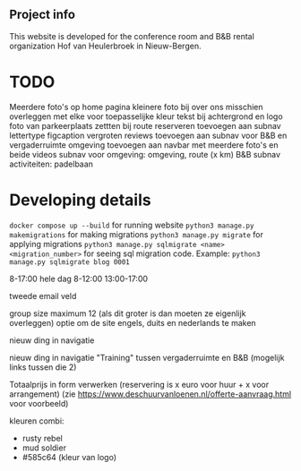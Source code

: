 ## Project info
This website is developed for the conference room and B&B rental organization Hof van Heulerbroek in Nieuw-Bergen.


# TODO 
Meerdere foto's op home pagina
kleinere foto bij over ons
misschien overleggen met elke voor toepasselijke kleur tekst bij achtergrond en logo
foto van parkeerplaats zettten bij route
reserveren toevoegen aan subnav
lettertype figcaption vergroten
reviews toevoegen aan subnav voor B&B en vergaderruimte
omgeving toevoegen aan navbar met meerdere foto's en beide videos
subnav voor omgeving: omgeving, route (x km)
B&B subnav activiteiten: padelbaan

# Developing details
`docker compose up --build` for running website
`python3 manage.py makemigrations` for making migrations
`python3 manage.py migrate` for applying migrations
`python3 manage.py sqlmigrate <name> <migration_number>` for seeing sql migration code. Example: `python3 manage.py sqlmigrate blog 0001`


8-17:00 hele dag
8-12:00
13:00-17:00

tweede email veld

group size maximum 12 (als dit groter is dan moeten ze eigenlijk overleggen)
optie om de site engels, duits en nederlands te maken

nieuw ding in navigatie

nieuw ding in navigatie "Training" tussen vergaderruimte en B&B  (mogelijk links tussen die 2)

Totaalprijs in form verwerken (reservering is x euro voor huur + x voor arrangement) (zie https://www.deschuurvanloenen.nl/offerte-aanvraag.html voor voorbeeld)

kleuren combi:
- rusty rebel
- mud soldier
- #585c64 (kleur van logo)
